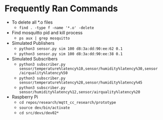 # Frequently Ran Commands
- To delete all *.o files
  - `find . -type f -name '*.o' -delete`
- Find mosquitto pid and kill process
  - `ps aux | grep mosquitto`
- Simulated Publishers
  - `python3 sensor.py sim 100 d8:3a:dd:90:ee:62 0.1`
  - `python3 sensor.py sim 100 d8:3a:dd:90:ee:38 0.1`
- Simulated Subscribers
  - `python3 subscriber.py sensor/temperature%latency%10,sensor/humidity%latency%30,sensor/airquality%latency%50`
  - `python3 subscriber.py sensor/temperature%latency%28,sensor/humidity%latency%45`
  - `python3 subscriber.py sensor/humidity%latency%12,sensor/airquality%latency%20`
- Raspberry Pi
  - `cd repos/research/mqtt_cc_research/prototype`
  - `source dev/bin/activate`
  - `cd src/devs/dev02*` 